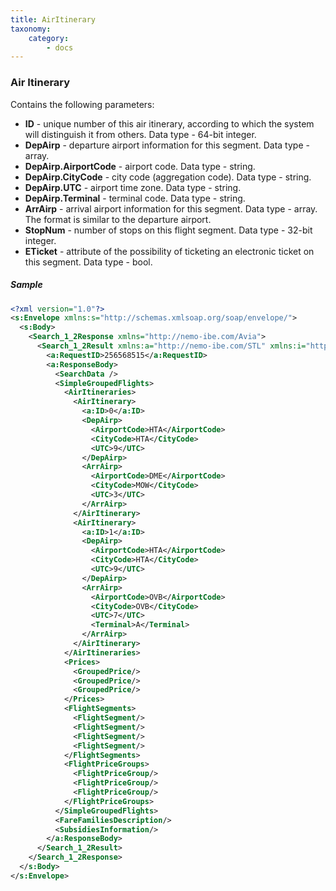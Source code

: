```yaml
---
title: AirItinerary
taxonomy:
    category:
        - docs
---
```


### Air Itinerary

Contains the following parameters:

-   **ID** - unique number of this air itinerary, according to which the system will distinguish it from others. Data type - 64-bit integer.
-   **DepAirp** - departure airport information for this segment. Data type - array.
-   **DepAirp.AirportCode** - airport code. Data type - string.
-   **DepAirp.CityCode** - city code (aggregation code). Data type - string.
-   **DepAirp.UTC** - airport time zone. Data type - string.
-   **DepAirp.Terminal** - terminal code. Data type - string.
-   **ArrAirp** - arrival airport information for this segment. Data type - array. The format is similar to the departure airport.
-   **StopNum** - number of stops on this flight segment. Data type - 32-bit integer.
-   **ETicket** - attribute of the possibility of ticketing an electronic ticket on this segment. Data type - bool.

##### Sample

```xml
<?xml version="1.0"?>
<s:Envelope xmlns:s="http://schemas.xmlsoap.org/soap/envelope/">
  <s:Body>
    <Search_1_2Response xmlns="http://nemo-ibe.com/Avia">
      <Search_1_2Result xmlns:a="http://nemo-ibe.com/STL" xmlns:i="http://www.w3.org/2001/XMLSchema-instance">
        <a:RequestID>256568515</a:RequestID>
        <a:ResponseBody>
          <SearchData />
          <SimpleGroupedFlights>
            <AirItineraries>
              <AirItinerary>
                <a:ID>0</a:ID>
                <DepAirp>
                  <AirportCode>HTA</AirportCode>
                  <CityCode>HTA</CityCode>
                  <UTC>9</UTC>
                </DepAirp>
                <ArrAirp>
                  <AirportCode>DME</AirportCode>
                  <CityCode>MOW</CityCode>
                  <UTC>3</UTC>
                </ArrAirp>
              </AirItinerary>
              <AirItinerary>
                <a:ID>1</a:ID>
                <DepAirp>
                  <AirportCode>HTA</AirportCode>
                  <CityCode>HTA</CityCode>
                  <UTC>9</UTC>
                </DepAirp>
                <ArrAirp>
                  <AirportCode>OVB</AirportCode>
                  <CityCode>OVB</CityCode>
                  <UTC>7</UTC>
                  <Terminal>A</Terminal>
                </ArrAirp>
              </AirItinerary>
            </AirItineraries>
            <Prices>
              <GroupedPrice/>
              <GroupedPrice/>
              <GroupedPrice/>
            </Prices>
            <FlightSegments>
              <FlightSegment/>
              <FlightSegment/>
              <FlightSegment/>
              <FlightSegment/>
            </FlightSegments>
            <FlightPriceGroups>
              <FlightPriceGroup/>
              <FlightPriceGroup/>
              <FlightPriceGroup/>
            </FlightPriceGroups>
          </SimpleGroupedFlights>
          <FareFamiliesDescription/>
          <SubsidiesInformation/>
        </a:ResponseBody>
      </Search_1_2Result>
    </Search_1_2Response>
  </s:Body>
</s:Envelope>
```

